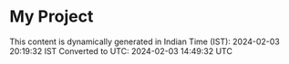 # My Project

This content is dynamically generated in Indian Time (IST): 2024-02-03 20:19:32 IST
Converted to UTC: 2024-02-03 14:49:32 UTC
